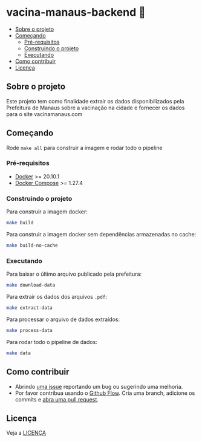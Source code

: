 # vacina-manaus-backend 💉

- [Sobre o projeto](#sobre-o-projeto)
- [Começando](#começando)
  - [Pré-requisitos](#pré-requisitos)
  - [Construindo o projeto](#construindo-o-projeto)
  - [Executando](#running)
- [Como contribuir](#como-contribuir)
- [Licença](#licença)

## Sobre o projeto

Este projeto tem como finalidade extrair os dados disponibilizados pela Prefeitura de Manaus sobre a vacinação na cidade e fornecer os dados para o site vacinamanaus.com

## Começando

Rode `make all` para construir a imagem e rodar todo o pipeline

### Pré-requisitos

- [Docker](https://docs.docker.com/engine/install/ubuntu/) >= 20.10.1
- [Docker Compose](https://docs.docker.com/compose/install/) >= 1.27.4

### Construindo o projeto

Para construir a imagem docker:

```bash
make build
```

Para construir a imagem docker sem dependências armazenadas no cache:

```bash
make build-no-cache
```

### Executando

Para baixar o último arquivo publicado pela prefeitura:

```bash
make download-data
```

Para extrair os dados dos arquivos `.pdf`:

```bash
make extract-data
```

Para processar o arquivo de dados extraídos:

```bash
make process-data
```

Para rodar todo o pipeline de dados:

```bash
make data
```

## Como contribuir

- Abrindo [uma issue](https://github.com/CodeForManaus/vacina-manaus-backend/issues/new) reportando um bug ou sugerindo uma melhoria.
- Por favor contribua usando o [Github Flow](https://guides.github.com/introduction/flow/). Cria uma branch, adicione os commits e [abra uma pull request](https://github.com/CodeForManaus/vacina-manaus-backend/compare).

## Licença

Veja a [LICENÇA](https://github.com/CodeForManaus/vacina-manaus-backend/blob/master/LICENSE.md)
